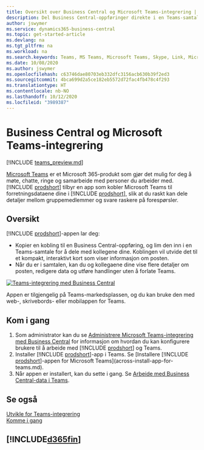 ```yaml
---
title: Oversikt over Business Central og Microsoft Teams-integrering | Microsoft Docs
description: Del Business Central-oppføringer direkte i en Teams-samtale.
author: jswymer
ms.service: dynamics365-business-central
ms.topic: get-started-article
ms.devlang: na
ms.tgt_pltfrm: na
ms.workload: na
ms.search.keywords: Teams, MS Teams, Microsoft Teams, Skype, Link, Microsoft 365, collaborate, collaboration, teamwork
ms.date: 10/08/2020
ms.author: jswymer
ms.openlocfilehash: c63746dae80703eb332dfc3156acb630b39f2ed3
ms.sourcegitcommit: 4bca699d2a5ce182eb5572d72fac4fb478c4f293
ms.translationtype: HT
ms.contentlocale: nb-NO
ms.lasthandoff: 10/12/2020
ms.locfileid: "3989387"
---
```

# <a name="business-central-and-microsoft-teams-integration"></a>Business Central og Microsoft Teams-integrering

[!INCLUDE [teams_preview.md](includes/teams_preview.md)]

[Microsoft Teams](https://www.microsoft.com/en-us/microsoft-365/microsoft-teams) er et Microsoft 365-produkt som gjør det mulig for deg å møte, chatte, ringe og samarbeide med personer du arbeider med. [!INCLUDE [prodshort](includes/prodshort.md)] tilbyr en app som kobler Microsoft Teams til forretningsdataene dine i [!INCLUDE [prodshort](includes/prodshort.md)], slik at du raskt kan dele detaljer mellom gruppemedlemmer og svare raskere på forespørsler.

## <a name="overview"></a>Oversikt

[!INCLUDE [prodshort](includes/prodshort.md)]-appen lar deg:

- Kopier en kobling til en Business Central-oppføring, og lim den inn i en Teams-samtale for å dele med kollegene dine. Koblingen vil utvide det til et kompakt, interaktivt kort som viser informasjon om posten.
- Når du er i samtalen, kan du og kollegaene dine vise flere detaljer om posten, redigere data og utføre handlinger uten å forlate Teams.

[![Teams-integrering med Business Central](media/teams-intro-v3.png)](media/teams-intro-v3.png#lightbox)

Appen er tilgjengelig på Teams-markedsplassen, og du kan bruke den med web-, skrivebords- eller mobilappen for Teams.

## <a name="get-started"></a>Kom i gang

1. Som administrator kan du se [Administrere Microsoft Teams-integrering med Business Central](admin-teams-integration.md) for informasjon om hvordan du kan konfigurere brukere til å arbeide med [!INCLUDE [prodshort](includes/prodshort.md)] og Teams.
2. Installer [!INCLUDE [prodshort](includes/prodshort.md)]-app i Teams. Se [Installere [!INCLUDE [prodshort](includes/prodshort.md)]-appen for Microsoft Teams](across-install-app-for-teams.md).
3. Når appen er installert, kan du sette i gang. Se [Arbeide med Business Central-data i Teams](across-working-with-teams.md). 

## <a name="see-also"></a>Se også

[Utvikle for Teams-integrering](/dynamics365/business-central/dev-itpro/developer/devenv-develop-for-teams)  
[Komme i gang](product-get-started.md)  
## [!INCLUDE[d365fin](includes/free_trial_md.md)]  
